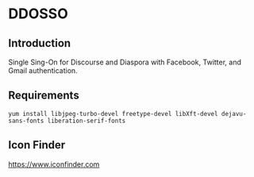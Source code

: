 # DDOSSO


## Introduction

Single Sing-On for Discourse and Diaspora with Facebook, Twitter, and
Gmail authentication.

## Requirements

```shell
yum install libjpeg-turbo-devel freetype-devel libXft-devel dejavu-sans-fonts liberation-serif-fonts
```

## Icon Finder

https://www.iconfinder.com
